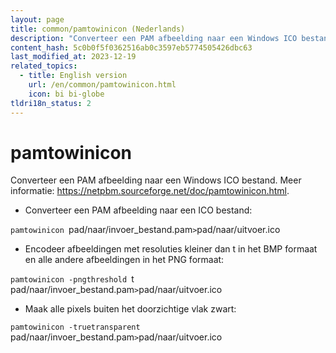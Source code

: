 ```yaml
---
layout: page
title: common/pamtowinicon (Nederlands)
description: "Converteer een PAM afbeelding naar een Windows ICO bestand."
content_hash: 5c0b0f5f0362516ab0c3597eb5774505426dbc63
last_modified_at: 2023-12-19
related_topics:
  - title: English version
    url: /en/common/pamtowinicon.html
    icon: bi bi-globe
tldri18n_status: 2
---
```

# pamtowinicon

Converteer een PAM afbeelding naar een Windows ICO bestand.
Meer informatie: <https://netpbm.sourceforge.net/doc/pamtowinicon.html>.

- Converteer een PAM afbeelding naar een ICO bestand:

`pamtowinicon `<span class="tldr-var badge badge-pill bg-dark-lm bg-white-dm text-white-lm text-dark-dm font-weight-bold">pad/naar/invoer_bestand.pam</span>` > `<span class="tldr-var badge badge-pill bg-dark-lm bg-white-dm text-white-lm text-dark-dm font-weight-bold">pad/naar/uitvoer.ico</span>

- Encodeer afbeeldingen met resoluties kleiner dan t in het BMP formaat en alle andere afbeeldingen in het PNG formaat:

`pamtowinicon -pngthreshold `<span class="tldr-var badge badge-pill bg-dark-lm bg-white-dm text-white-lm text-dark-dm font-weight-bold">t</span>` `<span class="tldr-var badge badge-pill bg-dark-lm bg-white-dm text-white-lm text-dark-dm font-weight-bold">pad/naar/invoer_bestand.pam</span>` > `<span class="tldr-var badge badge-pill bg-dark-lm bg-white-dm text-white-lm text-dark-dm font-weight-bold">pad/naar/uitvoer.ico</span>

- Maak alle pixels buiten het doorzichtige vlak zwart:

`pamtowinicon -truetransparent `<span class="tldr-var badge badge-pill bg-dark-lm bg-white-dm text-white-lm text-dark-dm font-weight-bold">pad/naar/invoer_bestand.pam</span>` > `<span class="tldr-var badge badge-pill bg-dark-lm bg-white-dm text-white-lm text-dark-dm font-weight-bold">pad/naar/uitvoer.ico</span>
